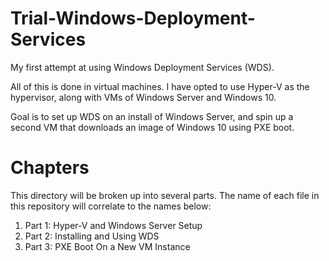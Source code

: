 # Trial-Windows-Deployment-Services
My first attempt at using Windows Deployment Services (WDS).

All of this is done in virtual machines. I have opted to use Hyper-V as the hypervisor, along with VMs of Windows Server and Windows 10.

Goal is to set up WDS on an install of Windows Server, and spin up a second VM that downloads an image of Windows 10 using PXE boot.

# Chapters

This directory will be broken up into several parts. The name of each file in this repository will correlate to the names below:

1. Part 1: Hyper-V and Windows Server Setup
2. Part 2: Installing and Using WDS
3. Part 3: PXE Boot On a New VM Instance
